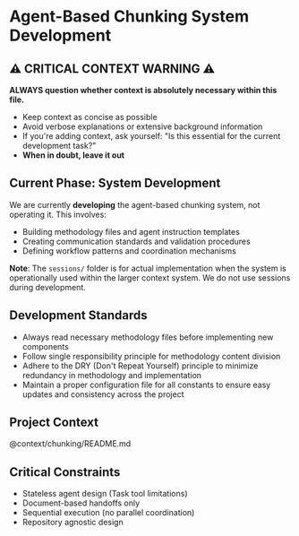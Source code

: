 # Agent-Based Chunking System Development

## ⚠️ CRITICAL CONTEXT WARNING ⚠️
**ALWAYS question whether context is absolutely necessary within this file.**
- Keep context as concise as possible
- Avoid verbose explanations or extensive background information
- If you're adding context, ask yourself: "Is this essential for the current development task?"
- **When in doubt, leave it out**

## Current Phase: System Development
We are currently **developing** the agent-based chunking system, not operating it. This involves:
- Building methodology files and agent instruction templates
- Creating communication standards and validation procedures
- Defining workflow patterns and coordination mechanisms

**Note**: The `sessions/` folder is for actual implementation when the system is operationally used within the larger context system. We do not use sessions during development.

## Development Standards
- Always read necessary methodology files before implementing new components
- Follow single responsibility principle for methodology content division
- Adhere to the DRY (Don't Repeat Yourself) principle to minimize redundancy in methodology and implementation
- Maintain a proper configuration file for all constants to ensure easy updates and consistency across the project

## Project Context
@context/chunking/README.md

## Critical Constraints
- Stateless agent design (Task tool limitations)
- Document-based handoffs only
- Sequential execution (no parallel coordination)
- Repository agnostic design